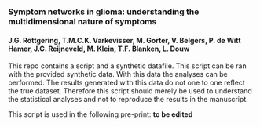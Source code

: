 ### Symptom networks in glioma: understanding the multidimensional nature of symptoms
#### J.G. Röttgering, T.M.C.K. Varkevisser, M. Gorter, V. Belgers, P. de Witt Hamer, J.C. Reijneveld, M. Klein, T.F. Blanken, L. Douw

This repo contains a script and a synthetic datafile. This script can be ran with the provided synthetic data. With this data the analyses can be performed. The results generated with this data do not one to one reflect the true dataset. Therefore this script should merely be used to understand the statistical analyses and not to reproduce the results in the manuscript.

This script is used in the following pre-print: **to be edited**
